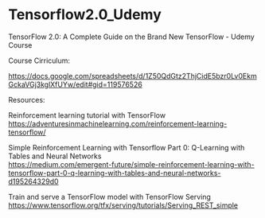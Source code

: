 # Tensorflow2.0_Udemy
TensorFlow 2.0: A Complete Guide on the Brand New TensorFlow - Udemy Course

Course Cirriculum:

https://docs.google.com/spreadsheets/d/1Z50QdGtz2ThjCidE5bzr0Lv0EkmGckaVGj3kglXfUYw/edit#gid=119576526


Resources:

Reinforcement learning tutorial with TensorFlow  
https://adventuresinmachinelearning.com/reinforcement-learning-tensorflow/

Simple Reinforcement Learning with Tensorflow Part 0: Q-Learning with Tables and Neural Networks  
https://medium.com/emergent-future/simple-reinforcement-learning-with-tensorflow-part-0-q-learning-with-tables-and-neural-networks-d195264329d0


Train and serve a TensorFlow model with TensorFlow Serving  
https://www.tensorflow.org/tfx/serving/tutorials/Serving_REST_simple

